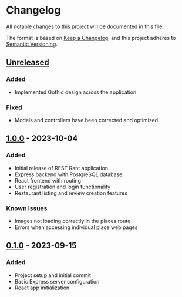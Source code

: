 # Changelog

All notable changes to this project will be documented in this file.

The format is based on [Keep a Changelog](https://keepachangelog.com/en/1.0.0/),
and this project adheres to [Semantic Versioning](https://semver.org/spec/v2.0.0.html).

## [Unreleased]

### Added
- Implemented Gothic design across the application

### Fixed
- Models and controllers have been corrected and optimized

## [1.0.0] - 2023-10-04

### Added
- Initial release of REST Rant application
- Express backend with PostgreSQL database
- React frontend with routing
- User registration and login functionality
- Restaurant listing and review creation features

### Known Issues
- Images not loading correctly in the places route
- Errors when accessing individual place web pages

## [0.1.0] - 2023-09-15

### Added
- Project setup and initial commit
- Basic Express server configuration
- React app initialization

[Unreleased]: https://github.com/rggamiao/rest-rant-monorepo/compare/v1.0.0...HEAD
[1.0.0]: https://github.com/rggamiao/rest-rant-monorepo/releases/tag/v1.0.0
[0.1.0]: https://github.com/rggamiao/rest-rant-monorepo/releases/tag/v0.1.0